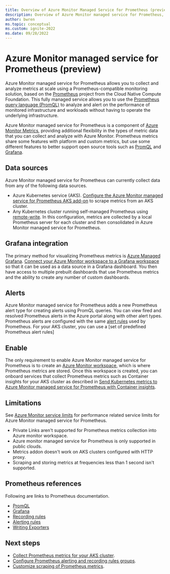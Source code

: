 ```yaml
---
title: Overview of Azure Monitor Managed Service for Prometheus (preview)
description: Overview of Azure Monitor managed service for Prometheus, which provides a Prometheus-compatible interface for storing and retrieving metric data.
author: bwren 
ms.topic: conceptual
ms.custom: ignite-2022
ms.date: 09/28/2022
---
```


# Azure Monitor managed service for Prometheus (preview)
Azure Monitor managed service for Prometheus allows you to collect and analyze metrics at scale using a Prometheus-compatible monitoring solution, based on the [Prometheus](https://aka.ms/azureprometheus-promio) project from the Cloud Native Compute Foundation. This fully managed service allows you to use the [Prometheus query language (PromQL)](https://aka.ms/azureprometheus-promio-promql) to analyze and alert on the performance of monitored infrastructure and workloads without having to operate the underlying infrastructure.

Azure Monitor managed service for Prometheus is a component of [Azure Monitor Metrics](data-platform-metrics.md), providing additional flexibility in the types of metric data that you can collect and analyze with Azure Monitor. Prometheus metrics share some features with platform and custom metrics, but use some different features to better support open source tools such as [PromQL](https://aka.ms/azureprometheus-promio-promql) and [Grafana](../../managed-grafana/overview.md).

## Data sources
Azure Monitor managed service for Prometheus can currently collect data from any of the following data sources.

- Azure Kubernetes service (AKS). [Configure the Azure Monitor managed service for Prometheus AKS add-on](../containers/container-insights-prometheus-metrics-addon.md) to scrape metrics from an AKS cluster.
- Any Kubernetes cluster running self-managed Prometheus using [remote-write](https://aka.ms/azureprometheus-promio-prw). In this configuration, metrics are collected by a local Prometheus server for each cluster and then consolidated in Azure Monitor managed service for Prometheus.


## Grafana integration
The primary method for visualizing Prometheus metrics is [Azure Managed Grafana](../../managed-grafana/overview.md). [Connect your Azure Monitor workspace to a Grafana workspace](azure-monitor-workspace-overview.md#link-a-grafana-workspace) so that it can be used as a data source in a Grafana dashboard. You then have access to multiple prebuilt dashboards that use Prometheus metrics and the ability to create any number of custom dashboards.

## Alerts
Azure Monitor managed service for Prometheus adds a new Prometheus alert type for creating alerts using PromQL queries. You can view fired and resolved Prometheus alerts in the Azure portal along with other alert types. Prometheus alerts are configured with the same [alert rules](https://aka.ms/azureprometheus-promio-alertrules) used by Prometheus. For your AKS cluster, you can use a [set of predefined Prometheus alert rules]

## Enable
The only requirement to enable Azure Monitor managed service for Prometheus is to create an [Azure Monitor workspace](azure-monitor-workspace-overview.md), which is where Prometheus metrics are stored. Once this workspace is created, you can onboard services that collect Prometheus metrics such as Container insights for your AKS cluster as described in [Send Kubernetes metrics to Azure Monitor managed service for Prometheus with Container insights](../containers/container-insights-prometheus-metrics-addon.md).


## Limitations
See [Azure Monitor service limits](../service-limits.md#prometheus-metrics) for performance related service limits for Azure Monitor managed service for Prometheus.

- Private Links aren't supported for Prometheus metrics collection into Azure monitor workspace.
- Azure monitor managed service for Prometheus is only supported in public clouds.
- Metrics addon doesn't work on AKS clusters configured with HTTP proxy. 
- Scraping and storing metrics at frequencies less than 1 second isn't supported.


## Prometheus references
Following are links to Prometheus documentation.

- [PromQL](https://aka.ms/azureprometheus-promio-promql)
- [Grafana](https://aka.ms/azureprometheus-promio-grafana)
- [Recording rules](https://aka.ms/azureprometheus-promio-recrules)
- [Alerting rules](https://aka.ms/azureprometheus-promio-alertrules)
- [Writing Exporters](https://aka.ms/azureprometheus-promio-exporters)


## Next steps

- [Collect Prometheus metrics for your AKS cluster](../containers/container-insights-prometheus-metrics-addon.md).
- [Configure Prometheus alerting and recording rules groups](prometheus-rule-groups.md).
- [Customize scraping of Prometheus metrics](prometheus-metrics-scrape-configuration.md).
